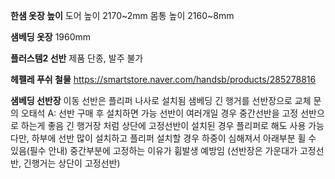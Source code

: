 **한샘 옷장 높이**
도어 높이 2170~2mm
몸통 높이 2160~8mm

**샘베딩 옷장**
1960mm

**플러스템2 선반**
제품 단종, 발주 불가


**헤펠레 푸쉬 철물**
https://smartstore.naver.com/handsb/products/285278816

**샘베딩 선반장**
이동 선반은 플리퍼 나사로 설치됨
샘베딩 긴 행거를 선반장으로 교체 문의
오태석 A: 선반 구매 후 설치하면 가능
선반이 여러개일 경우 중간선반을 고정 선반으로 하는게 좋음
긴 행거장 처럼 상단에 고정선반이 설치된 경우 플리퍼로 해도 사용 가능
다만, 하부에 선반 많이 설치하고 플리퍼 설치할 경우 하중이 심해져서 아래부분 휠 수 있음(필수 안내)
중간부분에 고정하는 이유가 휨발생 예방임
(선반장은 가운대가 고정선반, 긴행거는 상단이 고정선반)
